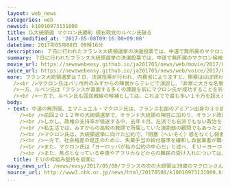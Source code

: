 ```yaml
---
layout: web_news
categories: web
newsid: k10010973131000
title: 仏大統領選 マクロン氏勝利 極右政党のルペン氏破る
last_modified_at: '2017-05-08T09:16:00+09:00'
datetime: 2017年05月08日 09時16分
description: ７日に行われたフランス大統領選挙の決選投票では、中道で無所属のマクロン候補が極右政党のルペン候補を破り、勝利しました。ＥＵ＝ヨーロッパ連合との関係を重視し、移民の受け入れにも寛容なマクロン氏が勝利したことで、ＥＵの混乱は避けられ、世界に広がる自国の利益を優先する動きにも歯止めをかけることになるのか、注目されます。
summary: ７日に行われたフランス大統領選挙の決選投票では、中道で無所属のマクロン候補が極右政党のルペン候補を破り、勝利しました。ＥＵ＝ヨーロッパ連合との関係を重視し、移民の受け入れにも寛容なマクロン氏が勝利したことで、ＥＵの混乱は避けられ、世界に広がる自国の利益を優先する動きにも歯止めをかけることになるのか、注目されます。
movie_url: https://newswebeasy.github.io/ja201705/news/web/movie/2017/05/08/k10010973131000.mp4
voice_url: https://newswebeasy.github.io/ja201705/news/web/voice/2017/05/08/k10010973131000.mp3
more: フランス大統領選挙は７日、決選投票が行われ、内務省によりますと、開票はほぼ終わり、マクロン候補の得票率が６６．０６％、ルペン候補が３３．９４％で、マクロン氏がルペン氏を破って勝利しました。<br
  /><br />マクロン氏はパリ市内のみずからの陣営からテレビで演説し、「非常に大きな名誉で大きな責任を感じる。社会の分断や経済問題など、多くの課題がある中で、国民とともに進んでいきたい」と述べ、勝利を宣言しました。<br
  />一方、ルペン氏は「フランスが直面する多くの課題を前にマクロン氏が成功することを祈っている」と述べ、敗北を認めました。<br /><br />ＥＵとの関係を重視するマクロン氏の勝利したことで、市場ではＥＵがさらに混乱する事態は避けられたという受け止めが広がっています。また、多様な社会の実現や国際協調を掲げるマクロン氏がフランスの大統領になることで、アメリカのトランプ政権の発足などを受け、世界に広がる自国の利益を優先する動きにも歯止めをかけることになるのか、注目されます。<br
  /><br />一方で、ルペン氏も国民戦線の候補としては、これまでで最も多い１千万を超える票を獲得して、フランス国内で高まるＥＵ統合や移民の受け入れへの国民の不満を反映した形となり、マクロン氏は大統領として、こうした不満を解消していけるかどうかが問われることになります。
body:
- text: 中道の無所属、エマニュエル・マクロン氏は、フランス北部のアミアン出身の３９歳。多くの大統領を輩出し政治家や官僚などの養成のための高等教育機関であるフランス国立行政学院を卒業したあと、政府機関の職員を経て投資銀行に転身し、経済界でも幅広い人脈があるとされています。<br
    /><br />前回２０１２年の大統領選挙で、オランド大統領の陣営に加わり、オランド政権では大統領府の幹部として働いたあと、２０１４年に経済相に就任しました。経済相として景気の低迷が長引くフランス経済の活性化のため「マクロン法」とも呼ばれる大規模な構造改革を進める法律を可決させ、商業施設の日曜や夜間営業の拡大や長距離バス路線の自由化などを実現しました。<br
    /><br />しかし、政権の支持率が低迷する中、去年４月、左派でも右派でもない政治を目指すとして、「前進」という独自の政治運動を立ち上げたあと、８月に経済相を辞任し、大統領選挙への立候補を表明しました。選挙戦では、これまで政権を担ってきた社会党や共和党の候補者が失速する中、先月行われた１回目の投票では２４％余りの票を獲得して首位となり決選投票への進出を決めました。<br
    /><br />私生活では、みずからの高校の教師で所属していた演劇部の顧問でもあった２５歳年上のブリジットさんと１０年前に結婚。若さと甘いマスクに加え、その華麗な経歴から、史上最年少のフランス大統領となるのか、注目されていました。<br
    /><br />マクロン氏は、大統領選挙に向けた公約で、「閉塞（へいそく）感をなくし弱者を守る社会を目指す」としています。そして、国や地方の公務員を最大で１２万人、議員定数を最大で３分の１それぞれ削減して歳出を抑える一方で、経済成長を促すための企業への優遇策として法人税を減税したり、年金などの社会保障費の企業負担を減額することなどを訴えています。<br
    /><br />一方で、社会格差の是正のために、失業手当の給付基準を緩和し自営業者が職を失った場合や自己都合で退職した場合などにも支払われるようにすることを訴えています。さらに、失業率や犯罪率が高い大都市の郊外などを対象に、小学校の少人数学級を実現し教師の数を増やすことや、この地域出身の若者を雇用した企業に、３年間で１７０万円余りの補助金を支払うなどとしています。<br
    /><br />また、マクロン氏は「ヨーロッパが私の公約の中心だ」と述べ、ＥＵ＝ヨーロッパ連合の枠組みを堅持することを前面に打ち出しています。具体的には、単一通貨のユーロを維持し、ドイツと連携してＥＵのけん引役を果たすとともに新たに、エネルギーやデジタル分野での単一市場の創設を目指すなどＥＵのさらなる統合を進めることも目指すとしています。<br
    /><br />また、焦点となっている中東やアフリカなどからの難民の受け入れについては、ＥＵの方針に従って受け入れるとする一方で、合法的な手続きを経た移民についても受け入れを進めるとしています。また、ＥＵなどの各国間を国境審査なしで移動できる「シェンゲン協定」は守りながら域外との境界の警備は強化し、不法な移民は取り締まるとしています。
  title: ＥＵの枠組み堅持を前面に
easy_news_url: /news/easy/2017/05/08/フランスの次の大統領は39歳のマクロンさんに決まる/
source_url: http://www3.nhk.or.jp/news/html/20170508/k10010973131000.html
...
```

